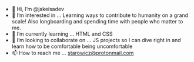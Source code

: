 - 👋 Hi, I’m @jakeisadev
- 👀 I’m interested in ... Learning ways to contribute to humanity on a grand scale! Also longboarding and spending time with people who matter to me.
- 🌱 I’m currently learning ... HTML and CSS
- 💞️ I’m looking to collaborate on ... JS projects so I can dive right in and learn how to be comfortable being uncomfortable
- 📫 How to reach me ... starowicz@protonmail.com

<!---
jakeisadev/jakeisadev is a ✨ special ✨ repository because its `README.md` (this file) appears on your GitHub profile.
You can click the Preview link to take a look at your changes.
--->
